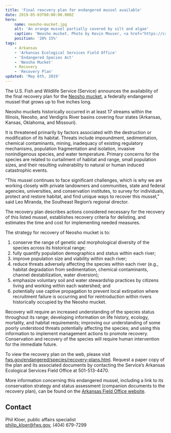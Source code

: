 ```yaml
---
title: 'Final reocvery plan for endangered mussel available'
date: 2019-05-03T00:00:00.000Z
hero:
    name: neosho-mucket.jpg
    alt: 'An orange mussel partially covered by silt and algae'
    caption: 'Neosho mucket. Photo by Kevin Mouser, <a href="https://creativecommons.org/licenses/by-nc/4.0/"≥CC BY-NC</a>, on iNaturalist.'
    position: '20% 15%'
tags:
    - Arkansas
    - 'Arkansas Ecological Services Field Office'
    - 'Endangered Species Act'
    - 'Neosho Mucket'
    - Recovery
    - 'Recovery Plan'
updated: 'May 6th, 2019'
---
```


The U.S. Fish and Wildlife Service (Service) announces the availability of the final recovery plan for the [Neosho mucket](https://ecos.fws.gov/ecp0/profile/speciesProfile?sId=3788), a federally endangered mussel that grows up to five inches long.

Neosho muckets historically occurred in at least 17 streams within the Illinois, Neosho, and Verdigris River basins covering four states (Arkansas, Kansas, Oklahoma, and Missouri).

It is threatened primarily by factors associated with the destruction or modification of its habitat.  Threats include impoundment, sedimentation, chemical contaminants, mining, inadequacy of existing regulatory mechanisms, population fragmentation and isolation, invasive nonindigenous species, and water temperature.  Primary concerns for the species are related to curtailment of habitat and range, small population sizes, and their resulting vulnerability to natural or human induced catastrophic events.

“This mussel continues to face significant challenges, which is why we are working closely with private landowners and communities, state and federal agencies, universities, and conservation institutes, to survey for individuals, protect and restore habitat, and find unique ways to recover this mussel,” said Leo Miranda, the Southeast Region’s regional director.

The recovery plan describes actions considered necessary for the recovery of this listed mussel, establishes recovery criteria for delisting, and estimates the time and cost for implementing needed measures.  

The strategy for recovery of Neosho mucket is to: 

1. conserve the range of genetic and morphological diversity of the species across its historical range;
2. fully quantify population demographics and status within each river;
3. improve population size and viability within each river;
4. reduce threats adversely affecting the species within each river (e.g., habitat degradation from sedimentation, chemical contaminants, channel destabilization, water diversion);
5. emphasize voluntary soil and water stewardship practices by citizens living and working within each watershed; and
6. potentially use captive propagation to prevent local extirpation where recruitment failure is occurring and for reintroduction within rivers historically occupied by the Neosho mucket.  

Recovery will require an increased understanding of the species status throughout its range; developing information on life history, ecology, mortality, and habitat requirements; improving our understanding of some poorly understood threats potentially affecting the species; and using this information to implement management actions to promote recovery. Conservation and recovery of the species will require human intervention for the immediate future.
 
To view the recovery plan on the web, please visit [fws.gov/endangered/species/recovery-plans.html](https://www.fws.gov/endangered/species/recovery-plans.html).  Request a paper copy of the plan and its associated documents by contacting the Service’s Arkansas Ecological Services Field Office at 501-513-4470.
  
More information concerning this endangered mussel, including a link to its conservation strategy and status assessment (companion documents to the recovery plan), can be found on the [Arkansas Field Office website](https://www.fws.gov/arkansas-es/).


## Contact

Phil Kloer, public affairs specialist  
[philip_kloer@fws.gov](mailto:philip_kloer@fws.gov), (404) 679-7299
